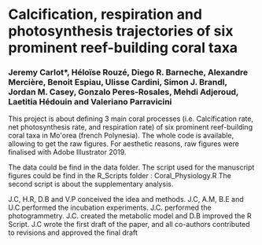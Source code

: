 # Calcification, respiration and photosynthesis trajectories of six prominent reef-building coral taxa 
### Jeremy Carlot*, Héloïse Rouzé, Diego R. Barneche, Alexandre Mercière, Benoit Espiau, Ulisse Cardini, Simon J. Brandl, Jordan M. Casey, Gonzalo Peres-Rosales, Mehdi Adjeroud, Laetitia Hédouin and Valeriano Parravicini

This project is about defining 3 main coral processes (i.e. Calcification rate, net photosynthesis rate, and respiration rate) of six prominent reef-building coral taxa in Mo'orea (french Polynesia).
The whole code is available, allowing to get the raw figures. For aesthetic reasons, raw figures were finalised with Adobe Illustrator 2019. 

The data could be find in the data folder.
The script used for the manuscript figures could be find in the R_Scripts folder : Coral_Physiology.R
The second script is about the supplementary analysis.

J.C, H.R, D.B and V.P conceived the idea and methods. J.C, A.M, B.E and U.C performed the incubation experiments. J.C. performed the photogrammetry. J.C. created the metabolic model and D.B improved the R Script. J.C wrote the first draft of the paper, and all co-authors contributed to revisions and approved the final draft

